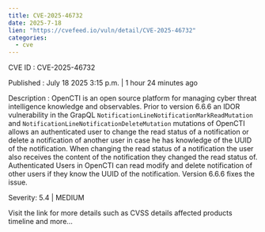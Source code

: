 ```yaml
--- 
title: CVE-2025-46732
date: 2025-7-18
lien: "https://cvefeed.io/vuln/detail/CVE-2025-46732"
categories:
  - cve
---
```


CVE ID : CVE-2025-46732

Published :  July 18
2025
3:15 p.m. | 1 hour
24 minutes ago

Description : OpenCTI is an open source platform for managing cyber threat intelligence knowledge and observables. Prior to version 6.6.6
an IDOR vulnerability in the GrapQL `NotificationLineNotificationMarkReadMutation` and `NotificationLineNotificationDeleteMutation` mutations of OpenCTI allows an authenticated user to change the read status of a notification or delete a notification of another user in case he has knowledge of the UUID of the notification. When changing the read status of a notification
the user also receives the content of the notification they changed the read status of. Authenticated Users in OpenCTI can read
modify and delete notification of other users if they know the UUID of the notification. Version 6.6.6 fixes the issue.

Severity: 5.4 | MEDIUM

Visit the link for more details
such as CVSS details
affected products
timeline
and more...
